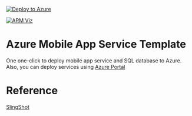 [![Deploy to Azure](http://azuredeploy.net/deploybutton.svg)](https://deploy.azure.com/?repository=https://github.com/zxcand/AzureMobileAppTemplate)

[![ARM Viz](http://armviz.io/visualizebutton.png)](http://armviz.io/#/?load=https://raw.githubusercontent.com/zxcand/AzureMobileAppTemplate/master/azuredeploy.json)

# Azure Mobile App Service Template
One one-click to deploy mobile app service and SQL database to Azure.
Also, you can deploy services using [Azure Portal](https://portal.azure.com/#create/Microsoft.Template/uri/https%3A%2F%2Fraw.githubusercontent.com%2Fzxcand%2FAzureMobileAppTemplate%2Fmaster%2Fazuredeploy.json)

# Reference
[SlingShot](https://github.com/projectkudu/slingshot)
